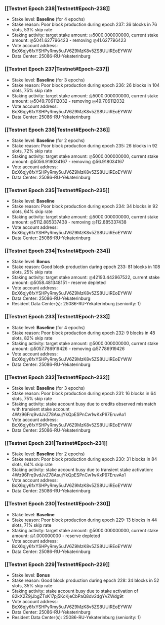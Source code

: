 ### [[Testnet Epoch 238|Testnet#Epoch-238]]
* Stake level: **Baseline** (for 4 epochs)
* Stake reason: Poor block production during epoch 237: 36 blocks in 76 slots, 53% skip rate
* Staking activity: target stake amount: ◎5000.000000000, current stake amount: ◎5041.627796423 - removing ◎41.627796423
* Vote account address: BcX6qjy6fxYSHPyRmy5uJV6Z9MzK8v5ZS8UUiREoEYWW
* Data Center: 25086-RU-Yekaterinburg
### [[Testnet Epoch 237|Testnet#Epoch-237]]
* Stake level: **Baseline** (for 3 epochs)
* Stake reason: Poor block production during epoch 236: 26 blocks in 104 slots, 75% skip rate
* Staking activity: target stake amount: ◎5000.000000000, current stake amount: ◎5049.706112032 - removing ◎49.706112032
* Vote account address: BcX6qjy6fxYSHPyRmy5uJV6Z9MzK8v5ZS8UUiREoEYWW
* Data Center: 25086-RU-Yekaterinburg
### [[Testnet Epoch 236|Testnet#Epoch-236]]
* Stake level: **Baseline** (for 2 epochs)
* Stake reason: Poor block production during epoch 235: 26 blocks in 92 slots, 72% skip rate
* Staking activity: target stake amount: ◎5000.000000000, current stake amount: ◎5056.918034167 - removing ◎56.918034167
* Vote account address: BcX6qjy6fxYSHPyRmy5uJV6Z9MzK8v5ZS8UUiREoEYWW
* Data Center: 25086-RU-Yekaterinburg
### [[Testnet Epoch 235|Testnet#Epoch-235]]
* Stake level: **Baseline**
* Stake reason: Poor block production during epoch 234: 34 blocks in 92 slots, 64% skip rate
* Staking activity: target stake amount: ◎5000.000000000, current stake amount: ◎5112.885337438 - removing ◎112.885337438
* Vote account address: BcX6qjy6fxYSHPyRmy5uJV6Z9MzK8v5ZS8UUiREoEYWW
* Data Center: 25086-RU-Yekaterinburg
### [[Testnet Epoch 234|Testnet#Epoch-234]]
* Stake level: **Bonus**
* Stake reason: Good block production during epoch 233: 81 blocks in 108 slots, 25% skip rate
* Staking activity: target stake amount: ◎42193.442967522, current stake amount: ◎5058.481348151 - reserve depleted
* Vote account address: BcX6qjy6fxYSHPyRmy5uJV6Z9MzK8v5ZS8UUiREoEYWW
* Data Center: 25086-RU-Yekaterinburg
* Resident Data Center(s): 25086-RU-Yekaterinburg (seniority: 1)
### [[Testnet Epoch 233|Testnet#Epoch-233]]
* Stake level: **Baseline** (for 4 epochs)
* Stake reason: Poor block production during epoch 232: 9 blocks in 48 slots, 82% skip rate
* Staking activity: target stake amount: ◎5000.000000000, current stake amount: ◎5057.786919426 - removing ◎57.786919426
* Vote account address: BcX6qjy6fxYSHPyRmy5uJV6Z9MzK8v5ZS8UUiREoEYWW
* Data Center: 25086-RU-Yekaterinburg
### [[Testnet Epoch 232|Testnet#Epoch-232]]
* Stake level: **Baseline** (for 3 epochs)
* Stake reason: Poor block production during epoch 231: 16 blocks in 64 slots, 75% skip rate
* Staking activity: stake account busy due to credits observed mismatch with transient stake account 4Wz96Frq9vdJvZ78AsujYkQpESPnCw1wKxP97EruvAo1
* Vote account address: BcX6qjy6fxYSHPyRmy5uJV6Z9MzK8v5ZS8UUiREoEYWW
* Data Center: 25086-RU-Yekaterinburg
### [[Testnet Epoch 231|Testnet#Epoch-231]]
* Stake level: **Baseline** (for 2 epochs)
* Stake reason: Poor block production during epoch 230: 31 blocks in 84 slots, 64% skip rate
* Staking activity: stake account busy due to transient stake activation: 4Wz96Frq9vdJvZ78AsujYkQpESPnCw1wKxP97EruvAo1
* Vote account address: BcX6qjy6fxYSHPyRmy5uJV6Z9MzK8v5ZS8UUiREoEYWW
* Data Center: 25086-RU-Yekaterinburg
### [[Testnet Epoch 230|Testnet#Epoch-230]]
* Stake level: **Baseline**
* Stake reason: Poor block production during epoch 229: 13 blocks in 44 slots, 71% skip rate
* Staking activity: target stake amount: ◎5000.000000000, current stake amount: ◎1.000000000 - reserve depleted
* Vote account address: BcX6qjy6fxYSHPyRmy5uJV6Z9MzK8v5ZS8UUiREoEYWW
* Data Center: 25086-RU-Yekaterinburg
### [[Testnet Epoch 229|Testnet#Epoch-229]]
* Stake level: **Bonus**
* Stake reason: Good block production during epoch 228: 34 blocks in 52 slots, 35% skip rate
* Staking activity: stake account busy due to stake activation of 82kX2Z9jJbgZTxK17pj5KcKjeCbPaQ8dv2dgYvZWdg9t
* Vote account address: BcX6qjy6fxYSHPyRmy5uJV6Z9MzK8v5ZS8UUiREoEYWW
* Data Center: 25086-RU-Yekaterinburg
* Resident Data Center(s): 25086-RU-Yekaterinburg (seniority: 1)